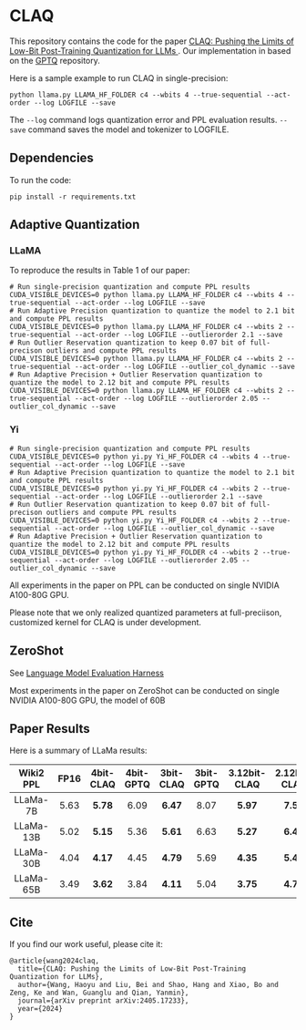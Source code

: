 # CLAQ

This repository contains the code for the paper [CLAQ: Pushing the Limits of Low-Bit Post-Training Quantization for LLMs ](https://arxiv.org/pdf/2405.17233). 
Our implementation in based on the [GPTQ](https://github.com/IST-DASLab/gptq/tree/main) repository.


Here is a sample example to run CLAQ in single-precision:

```
python llama.py LLAMA_HF_FOLDER c4 --wbits 4 --true-sequential --act-order --log LOGFILE --save
```

The `--log` command logs quantization error and PPL evaluation results. `--save` command saves the model and tokenizer to LOGFILE.

## Dependencies

To run the code:

```
pip install -r requirements.txt
```

## Adaptive Quantization

### LLaMA

To reproduce the results in Table 1 of our paper:

```
# Run single-precision quantization and compute PPL results
CUDA_VISIBLE_DEVICES=0 python llama.py LLAMA_HF_FOLDER c4 --wbits 4 --true-sequential --act-order --log LOGFILE --save
# Run Adaptive Precision quantization to quantize the model to 2.1 bit and compute PPL results
CUDA_VISIBLE_DEVICES=0 python llama.py LLAMA_HF_FOLDER c4 --wbits 2 --true-sequential --act-order --log LOGFILE --outlierorder 2.1 --save
# Run Outlier Reservation quantization to keep 0.07 bit of full-precison outliers and compute PPL results
CUDA_VISIBLE_DEVICES=0 python llama.py LLAMA_HF_FOLDER c4 --wbits 2 --true-sequential --act-order --log LOGFILE --outlier_col_dynamic --save
# Run Adaptive Precision + Outlier Reservation quantization to quantize the model to 2.12 bit and compute PPL results
CUDA_VISIBLE_DEVICES=0 python llama.py LLAMA_HF_FOLDER c4 --wbits 2 --true-sequential --act-order --log LOGFILE --outlierorder 2.05 --outlier_col_dynamic --save
````



### Yi

```
# Run single-precision quantization and compute PPL results
CUDA_VISIBLE_DEVICES=0 python yi.py Yi_HF_FOLDER c4 --wbits 4 --true-sequential --act-order --log LOGFILE --save
# Run Adaptive Precision quantization to quantize the model to 2.1 bit and compute PPL results
CUDA_VISIBLE_DEVICES=0 python yi.py Yi_HF_FOLDER c4 --wbits 2 --true-sequential --act-order --log LOGFILE --outlierorder 2.1 --save
# Run Outlier Reservation quantization to keep 0.07 bit of full-precison outliers and compute PPL results
CUDA_VISIBLE_DEVICES=0 python yi.py Yi_HF_FOLDER c4 --wbits 2 --true-sequential --act-order --log LOGFILE --outlier_col_dynamic --save
# Run Adaptive Precision + Outlier Reservation quantization to quantize the model to 2.12 bit and compute PPL results
CUDA_VISIBLE_DEVICES=0 python yi.py Yi_HF_FOLDER c4 --wbits 2 --true-sequential --act-order --log LOGFILE --outlierorder 2.05 --outlier_col_dynamic --save
```
All experiments in the paper on PPL can be conducted on single NVIDIA A100-80G GPU.

Please note that we only realized quantized parameters at full-preciison, customized kernel for CLAQ is under development.

## ZeroShot

See [Language Model Evaluation Harness](https://github.com/EleutherAI/lm-evaluation-harness)

Most experiments in the paper on ZeroShot can be conducted on single NVIDIA A100-80G GPU, the model of 60B

## Paper Results

Here is a summary of LLaMa results:

| Wiki2 PPL | FP16 | 4bit-CLAQ | 4bit-GPTQ | 3bit-CLAQ | 3bit-GPTQ | 3.12bit-CLAQ | 2.12bit-CLAQ |
|:---------:|:----:|:---------:|:---------:|:---------:|:---------:|:------------:|:------------:|
| LLaMa-7B  | 5.63 | **5.78**  |   6.09    | **6.47**  |   8.07    |   **5.97**   |   **7.57**   |
| LLaMa-13B | 5.02 | **5.15**  |   5.36    | **5.61**  |   6.63    |   **5.27**   |   **6.41**   |
| LLaMa-30B | 4.04 | **4.17**  |   4.45    | **4.79**  |   5.69    |   **4.35**   |   **5.40**   |
| LLaMa-65B | 3.49 | **3.62**  |   3.84    | **4.11**  |   5.04    |   **3.75**   |   **4.70**   |



## Cite


If you find our work useful, please cite it:

```
@article{wang2024claq,
  title={CLAQ: Pushing the Limits of Low-Bit Post-Training Quantization for LLMs},
  author={Wang, Haoyu and Liu, Bei and Shao, Hang and Xiao, Bo and Zeng, Ke and Wan, Guanglu and Qian, Yanmin},
  journal={arXiv preprint arXiv:2405.17233},
  year={2024}
}
```
